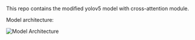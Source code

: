 
This repo contains the modified yolov5 model with cross-attention module. 

Model architecture: 

![Model Architecture](model-architecture.png)
